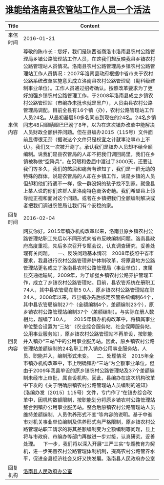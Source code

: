 # <a href="http://www.shangluo.gov.cn/zmhd/ldxxxx.jsp?urltype=leadermail.LeaderMailContentUrl&wbtreeid=1112&leadermailid=3478">谁能给洛南县农管站工作人员一个活法</a>
| Title |                                                                                                                                                                                                                                                                                                                                                                                                                                                                 Content                                                                                                                                                                                                                                                                                                                                                                                                                                                                 |
|:-----:|-----------------------------------------------------------------------------------------------------------------------------------------------------------------------------------------------------------------------------------------------------------------------------------------------------------------------------------------------------------------------------------------------------------------------------------------------------------------------------------------------------------------------------------------------------------------------------------------------------------------------------------------------------------------------------------------------------------------------------------------------------------------------------------------------------------------------------------------------------------------------------------------------------------------------------------------|
| 来信时间  | 2016-01-21                                                                                                                                                                                                                                                                                                                                                                                                                                                                                                                                                                                                                                                                                                                                                                                                                                                                                                                              |
| 来信内容  | 尊敬的陈市长：您好，我们是陕西省商洛市洛南县农村公路管理局乡镇公路管理站工作人员，在这我们想反映我县乡镇农村公路管理站人员情况。洛南县农村公路管理局乡镇农村公路管理站工作人员情况：2007年洛南县政府根据中省市关于农村公路系统改革实施意见成立洛南县农村公路管理局（副科级建制事业单位）。工作人员通过招考确认。按照改革要求为了更好加强乡镇农村公路管理工作，于2008年洛南县成立乡镇农村公路管理站（市编办未批也就是黑户），人员由县农村公路管理局调配。目前全县有16个镇（办），农村公路管理站工作人员24名。从最初基层50多名同志到现在的24名。24名乡镇同志48只眼睛眼巴巴盼了8年，以为在这次镇办改革中能解决人员财政全额供养问题。但在县编办2015（115号）文件面前显得很无奈（据说这个文件只是权宜之计就事论事市上不认）。我们又一次被开涮了。承认我们是镇办人员却不给全额编制。说我们是县农管局的人却不把我们调回局里，我们在乡镇被称做“空降兵”，在另眼和委屈中渡过了3000天，还要让我们等多久，我们的憋屈和痛苦有谁知了，我们是一群无助的特殊的群体，说是农管局的人却在乡镇工作，说是乡镇的人员但却和他们待遇不一样，像一群没妈的孩子找不到家。就像县上某人说的你们这群人是洛南特色商洛奇葩。我们希望县上领导能正视和面对这个问题。或者在乡镇把我们全额编制解决或者把我们调进农管局让我们有个安稳的家。                                                                                                                                                                                                                                                                                                                    |
| 回复时间  | 2016-02-04                                                                                                                                                                                                                                                                                                                                                                                                                                                                                                                                                                                                                                                                                                                                                                                                                                                                                                                              |
| 回复内容  | 网友你好，2015年镇办机构改革以来，洛南县原乡镇农村公路管理站职工先后以不同形式向省市反映编制问题。洛南县政府高度重视，先后多次召开专题会议，认真调查研究，妥善处理有关问题。    一、反映问题基本情况    2008年按照中省市要求，我县进行农村公路管理养护体制改革，将原县地方公路管理站更名成立了洛南县农村公路管理局（事业单位），隶属县交通运输局。2009年，为了加强乡镇农村公路养护管理工作，成立了乡镇农村公路管理站。目前，县农管系统在册职工74人，其中县农管局在职5 0人，原乡镇农村公路管理站在职24人。2008年以来，市县编办先后核定农管系统编制64个，其中县农管局编制27个（全额编制4个，差额编制23个），原乡镇农村公路管理站编制37个（差额编制）。与实际在册人数相比，超编了10人。    2015年镇办机构改革中，将镇属事业单位整合设置为“三站”（农业综合服务站、社会保障服务站、公用事业服务站），原乡镇农村公路管理站不再单设，按职能并入镇办“三站”中的公用事业服务站。因此，原乡镇农村公路管理站差额编制的24名职工并入镇办公用事业服务站，人员、职能并入，编制形式未变。    二、处理情况    2015年全市镇办机构改革中，市上明确镇办“三站”为全额事业单位，但由于2009年我县单设的原乡镇农村公路管理站及37个差额编制未经市上审批，属自设机构。因此，县编办在这次机构改革中下发的《关于明确原镇农村公路管理站人员编制的通知》(洛编办发〔2015〕115号）文件，专门作了“在镇办综合改革中，因机构数额限制，按职能划分将原乡镇农村公路管理站整合到镇办公用事业服务站。整合后原镇农村公路管理站人员维持差额编制、人员供养形式不变”等内容的说明。基于中省市对机关事业单位编制及供养形式有严格限制，原乡镇农村公路管理站职工请求的将其差额编制变为全额编制等问题，县上将与市政府、市编办等部门再做进一步对接，认真研究，妥善处理。    下一步，我们将以深入开展“三严三实”专题教育为契机，进一步完善农村公路管理体制机制，提高农村公路管养水平，促进全县经济社会又好又快发展。洛南县人民政府办公室 |
| 回复机构  | <a href="../../category/agencies/洛南县人民政府办公室.md">洛南县人民政府办公室</a>                                                                                                                                                                                                                                                                                                                                                                                                                                                                                                                                                                                                                                                                                                                                                                                                                                                                          |